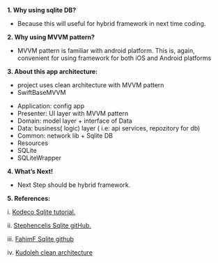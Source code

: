 **1. Why using sqlite DB?**
- Because this will useful  for hybrid framework in next time coding.

**2. Why using MVVM pattern?**
- MVVM pattern is familiar with android platform. This is, again,  convenient  for using framework for both iOS and Android platforms

**3. About this app architecture:**
- project uses clean architecture with MVVM pattern
- SwiftBaseMVVM
*   Application: config app
*   Presenter: UI layer with MVVM pattern
*   Domain:  model layer + interface of Data 
* Data: business( logic) layer ( i.e: api services, repozitory for db) 
* Common: network lib + Sqlite DB
*   Resources
*   SQLite
*   SQLiteWrapper

**4. What’s Next!**
- Next Step should be hybrid framework.

**5. References:**

i. [Kodeco Sqlite tutorial.](https://www.kodeco.com/6620276-sqlite-with-swift-tutorial-getting-started)

ii. [Stephencelis Sqlite gitHub.](https://github.com/stephencelis/SQLite.swift/tree/master/Sources/SQLite)

iii. [FahimF Sqlite github](https://github.com/FahimF/SQLiteDB)


iv. [Kudoleh clean architecture](https://github.com/kudoleh/iOS-Clean-Architecture-MVVM)
